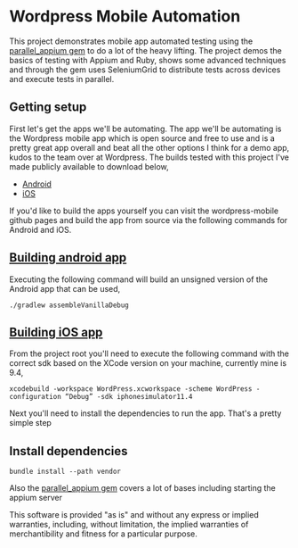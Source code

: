 # Wordpress Mobile Automation

This project demonstrates mobile app automated testing using the [parallel_appium gem](https://github.com/JavonDavis/parallel_appium) to do a lot of the heavy lifting. The 
project demos the basics of testing with Appium and Ruby, shows some advanced techniques and through the gem uses SeleniumGrid
to distribute tests across devices and execute tests in parallel.

## Getting setup

First let's get the apps we'll be automating. 
The app we'll be automating is the Wordpress mobile app which is open source and free to use and is a pretty great app
 overall and beat all the other options I think for a demo app, kudos to the team over at Wordpress. The builds tested with this project I've made publicly available to download below,

* [Android](https://drive.google.com/file/d/1Hb2z7guNc8ch1o11mmuP5aioJ_Endal3/view?usp=sharing)
* [iOS](https://drive.google.com/file/d/18ODObtGuG3UYhgst-6h6ucn79_kYTxwD/view?usp=sharing)

If you'd like to build the apps yourself you can visit the wordpress-mobile github pages and build the app from source via the following commands
for Android and iOS. 


## [Building android app](https://github.com/wordpress-mobile/WordPress-Android) 

Executing the following command will build an unsigned version of the Android app that can be used, 

```./gradlew assembleVanillaDebug```


## [Building iOS app](https://github.com/wordpress-mobile/WordPress-iOS) 

From the project root you'll need to execute the following command with the correct sdk based on the XCode version on your machine, currently mine is 9.4,

```xcodebuild -workspace WordPress.xcworkspace -scheme WordPress -configuration “Debug” -sdk iphonesimulator11.4```


Next you'll need to install the dependencies to run the app. That's a pretty simple step

## Install dependencies

```bundle install --path vendor```

Also the [parallel_appium gem](https://github.com/JavonDavis/parallel_appium) covers a lot of bases including starting the appium server

[//]: # (export DEVELOPER_DIR=/Applications/Xcode.app/Contents/Developer
export ANDROID_HOME=/Users/javondavis-qw/Library/Android/sdk
export ANDROID_AVD_HOME=~/.android/avd
export PATH=$ANDROID_HOME/platform-tools:$PATH
export PATH=$ANDROID_HOME/tools:$PATH
export PATH=$ANDROID_HOME/tools/bin:$PATH
export JAVA_HOME=$\(/usr/libexec/java_home\) Remove \
export PATH=${JAVA_HOME}/bin:$PATH
export PATH=$ANDROID_HOME/emulator:$PATH)

This software is provided "as is" and without any express or implied warranties, including, without limitation, 
the implied warranties of merchantibility and fitness for a particular purpose.